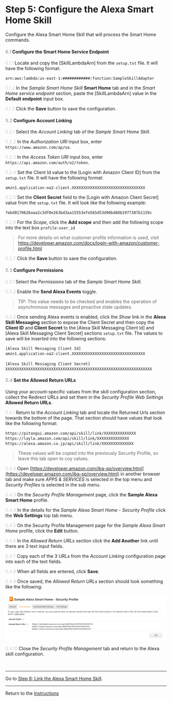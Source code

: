 # Step 5: Configure the Alexa Smart Home Skill
Configure the Alexa Smart Home Skill that will process the Smart Home commands.

#### <span style="color:#aaa">6.1</span> Configure the Smart Home Service Endpoint

<span style="color:#ccc">6.1.1</span> Locate and copy the [SkillLambdaArn] from the `setup.txt` file. It will have the following format: 

```
arn:aws:lambda:us-east-1:############:function:SampleSkillAdapter
```

<span style="color:#ccc">5.1.2</span> In the _Sample Smart Home Skill_ **Smart Home** tab and in the _Smart Home service endpoint_ section, paste the [SkillLambdaArn] value in the **Default endpoint** input box. 

<span style="color:#ccc">5.1.3</span> Click the **Save** button to save the configuration.

#### <span style="color:#aaa">5.2</span> Configure Account Linking

<span style="color:#ccc">5.2.1</span> Select the _Account Linking_ tab of the _Sample Smart Home Skill_. 

<span style="color:#ccc">5.2.2</span> In the _Authorization URI_ input box, enter `https://www.amazon.com/ap/oa`. 

<span style="color:#ccc">5.2.3</span> In the _Access Token URI_ input box, enter ``https://api.amazon.com/auth/o2/token``. 

<span style="color:#ccc">5.2.4</span> Set the Client Id value to the [Login with Amazon Client ID] from the `setup.txt` file. It will have the following format:

```
amzn1.application-oa2-client.XXXXXXXXXXXXXXXXXXXXXXXXXXXXXXXX
```

<span style="color:#ccc">5.2.5</span> Set the **Client Secret** field to the [Login with Amazon Client Secret] value from the `setup.txt` file. It will look like the following example:
```
7ebd0170626aaa2c3df0e263bd3aa15553efe565d53d90bd88b1977387b1159c
```

<span style="color:#ccc">5.2.6</span> For the _Scope_, click the **Add scope** and then add the following scope into the text box `profile:user_id`

> For more details on what customer profile information is used, visit https://developer.amazon.com/docs/login-with-amazon/customer-profile.html

<span style="color:#ccc">5.2.7</span> Click the **Save** button to save the configuration.

#### <span style="color:#aaa">5.3</span> Configure Permissions

<span style="color:#ccc">5.3.1</span> Select the _Permissions_ tab of the _Sample Smart Home Skill_. 

<span style="color:#ccc">5.3.2</span> Enable the **Send Alexa Events** toggle.

> TIP: This value needs to be checked and enables the operation of asynchronous messages and proactive state updates.

<span style="color:#ccc">5.3.3</span> Once sending Alexa events is enabled, click the _Show_ link in the **Alexa Skill Messaging** section to expose the Client Secret and then copy the **Client ID** and **Client Secret** to the [Alexa Skill Messaging Client Id] and [Alexa Skill Messaging Client Secret] sections `setup.txt` file. The values to save will be inserted into the following sections:

```
[Alexa Skill Messaging Client Id]
amzn1.application-oa2-client.XXXXXXXXXXXXXXXXXXXXXXXXXXXXXXXX

[Alexa Skill Messaging Client Secret]
XXXXXXXXXXXXXXXXXXXXXXXXXXXXXXXXXXXXXXXXXXXXXXXXXXXXXXXXXXXXXXXX
```

#### <span style="color:#aaa">5.4</span> Set the Allowed Return URLs
Using your account-specific values from the skill configuration section, collect the Redirect URLs and set them in the _Security Profile Web Settings_ **Allowed Return URLs**.

<span style="color:#ccc">5.4.1</span> Return to the _Account Linking_ tab and locate the Returned Urls section towards the bottom of the page. That section should have values that look like the following format:

```
https://pitangui.amazon.com/api/skill/link/XXXXXXXXXXXXXX
https://layla.amazon.com/api/skill/link/XXXXXXXXXXXXXX
https://alexa.amazon.co.jp/api/skill/link/XXXXXXXXXXXXXX
```
> These values will be copied into the previously Security Profile, so leave this tab open to coy values.

<span style="color:#ccc">5.4.2</span> Open [https://developer.amazon.com/iba-sp/overview.html](https://developer.amazon.com/iba-sp/overview.html) in another browser tab and make sure _APPS & SERVICES_ is selected in the top menu and _Security Profiles_ is selected in the sub menu.

<span style="color:#ccc">5.4.3</span> On the _Security Profile Management_ page, click the **Sample Alexa Smart Home** profile.

<span style="color:#ccc">5.4.4</span> In the details for the _Sample Alexa Smart Home - Security Profile_ click the **Web Settings** top tab menu.

<span style="color:#ccc">5.4.5</span> On the Security Profile Management page for the _Sample Alexa Smart Home_ profile, click the **Edit** button.

<span style="color:#ccc">5.4.6</span> In the _Allowed Return URLs_ section click the **Add Another** link until there are 3 text input fields.

<span style="color:#ccc">5.4.7</span> Copy each of the 3 URLs from the _Account Linking_ configuration page into each of the text fields.

<span style="color:#ccc">5.4.8</span> When all fields are entered, click **Save**.

<span style="color:#ccc">5.4.9</span> Once saved, the _Allowed Return URLs_ section should look something like the following:

![Allowed Return URLs Example](img/3.1.14-lwa-web-settings.png "Allowed Return URLs Example")

<span style="color:#ccc">5.4.10</span> Close the _Security Profile Management_ tab and return to the Alexa skill configuration.


<br>

____
Go to [Step 6: Link the Alexa Smart Home Skill](06-link-skill-smarthome.md).

____
Return to the [Instructions](README.md)